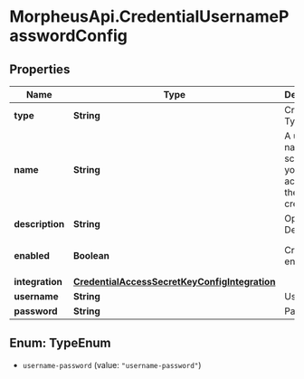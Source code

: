 # MorpheusApi.CredentialUsernamePasswordConfig

## Properties

Name | Type | Description | Notes
------------ | ------------- | ------------- | -------------
**type** | **String** | Credential Type Code | 
**name** | **String** | A unique name scoped to your account for the credential | 
**description** | **String** | Optional Description | [optional] 
**enabled** | **Boolean** | Credential enabled | [optional] [default to true]
**integration** | [**CredentialAccessSecretKeyConfigIntegration**](CredentialAccessSecretKeyConfigIntegration.md) |  | [optional] 
**username** | **String** | Username | 
**password** | **String** | Password | 



## Enum: TypeEnum


* `username-password` (value: `"username-password"`)




